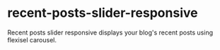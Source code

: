 # recent-posts-slider-responsive
Recent posts slider responsive displays your blog's recent posts using flexisel carousel.

